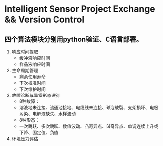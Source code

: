 # Intelligent Sensor Project Exchange && Version Control
## 四个算法模块分别用python验证、C语言部署。
1. 响应时间提取
    - 缓冲液响应时间
    - 样品液响应时间
2. 生命周期管理
    - 剩余使用寿命
    - 下次校准时间
    - 下次维护时间
3. 故障诊断与异常形态识别
    - 8种故障：
    - 溶液地未连接、流通池接地、电缆线未连接、球泡破裂、支架损坏、电极污染、电解液缺失、水样波动
    - 8种形态：
    - 一次跳跃、多次跳跃、数值波动、凸奇异点、凹奇异点、单调连续上升或下降、固定值、负值
4. 环境压力评估
